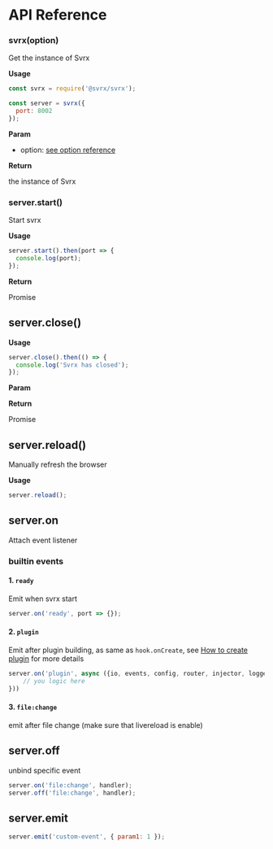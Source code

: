 # API Reference

### svrx(option)

Get the instance of Svrx

**Usage**

```js
const svrx = require('@svrx/svrx');

const server = svrx({
  port: 8002
});
```

**Param**

- option: [see option reference](./option.md)

**Return**

the instance of Svrx 

### server.start()

Start svrx

**Usage**

```js
server.start().then(port => {
  console.log(port);
});
```

**Return**

Promise

## server.close()

**Usage**

```js
server.close().then(() => {
  console.log('Svrx has closed');
});
```

**Param**

**Return**

Promise

## server.reload()

Manually refresh the browser

**Usage**

```js
server.reload();
```

## server.on

Attach event listener

### builtin events

#### 1. `ready`

Emit when svrx start

```js
server.on('ready', port => {});
```

#### 2. `plugin`

Emit after plugin building, as same as `hook.onCreate`, see [How to create plugin](../contribute/plugin.md) for more details

```js
server.on('plugin', async ({io, events, config, router, injector, logger, middleware }=>{
    // you logic here
}))
```

#### 3. `file:change`

emit after file change (make sure that livereload is enable)

## server.off

unbind specific event

```js
server.on('file:change', handler);
server.off('file:change', handler);
```

## server.emit

```js
server.emit('custom-event', { param1: 1 });
```

